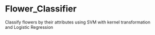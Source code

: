 # Flower_Classifier
Classify flowers by their attributes using SVM with kernel transformation and Logistic Regression
